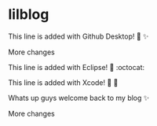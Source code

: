 # lilblog

  This line is added with Github Desktop!
  :tada: :sparkles:

More changes

  This line is added with Eclipse! :tada: :octocat:

  This line is added with Xcode! :tada: :pizza:

Whats up guys welcome back to my blog :sparkles: 


  More changes
